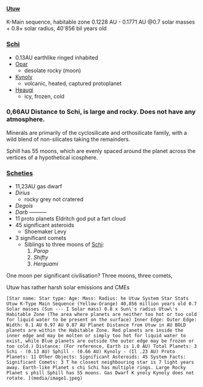 ---
---

#### [Utuw](Utuw.md)

K-Main sequence, habitable zone 0.1228 AU - 0.1771 AU
@0.7 solar masses + 0.8× solar radius, 40'856 bil years old

### [Schi](Schi\Schi.md)

* 0.13AU earthlike ringed inhabited
* [Opar](Schi\Opar.md)
  * desolate rocky (moon)
* [Kynoly](Schi\Kynoly.md)
  * volcanic, heated, captured protoplanet
* [Heaugi](Schi\Heaugi.md)
  * icy, frozen, cold

### 0,66AU Distance to Schi, is large and rocky. Does not have any atmosphere. 
Minerals are primarily of the cyclosilicate and orthosilicate family, with a wild blend of non-silicates taking the remainders. 

Sphill has 55 moons, which are evenly spaced around the planet across the vertices of a hypothetical icosphere. 

### [Scheties](Scheties.md)

* 11,23AU   gas dwarf 
* *Dirius*
  * rocky grey not cratered 
* *Degois*
* *Darb*
  ~~-------~~
* 11 proto planets
  Eldritch god put a fart cloud
* 45 significant asteroids 
  * Shoemaker Levy
* 3 significant comets
  * Siblings to three moons of [Schi](Schi\Schi.md):
    1. *Parop*
    1. *Shifty*
    1. *Herguami*

One moon per significant civilisation?
Three moons, three comets, 

Utuw has rather harsh solar emissions and CMEs

````
[Star name: Star type: Age: Mass: Radius: he Utuw System Star Stats Utuw K-Type Main Sequence (Yellow-Orange) 40,856 million years old 0.7 Solar masses (Sun --- I Solar mass) 0.8 x Sun\'s radius Utuw\'s Habitable Zone (The area where planets are neither too hot or too cold for liquid water to be present on the surface) Inner Edge: Outer Edge: Width: 0.1 AU 0.97 AU 0.87 AU Planet Distance from Utuw in AU BOLD planets are within the Habitable Zone. Red planets are inside the inner edge and may be molten or simply too hot for liquid water to exist, while Blue planets are outside the outer edge may be frozen or too cold.) Distance: (For reference, Earth is 1.0 AU) Total Planets: 3 Schi - (0.13 AU) Sphill - (0.66 AU) Kynoly - (Il .23 AU) Proto Planets: 11 Other Objects: Significant Asteroids: 45 System Facts: Significant Comets: 3 T he closest neighbouring star is 7 light years away. Earth-like Planet s chi Schi has multiple rings. Large Rocky Planet s phill Sphill has 55 moons. Gas Dwarf K ynoly Kynoly does not rotate. ](media/image1.jpeg)
````
